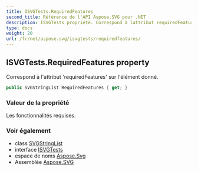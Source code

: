 ```yaml
---
title: ISVGTests.RequiredFeatures
second_title: Référence de l'API Aspose.SVG pour .NET
description: ISVGTests propriété. Correspond à lattribut requiredFeatures sur lélément donné.
type: docs
weight: 20
url: /fr/net/aspose.svg/isvgtests/requiredfeatures/
---
```

## ISVGTests.RequiredFeatures property

Correspond à l'attribut 'requiredFeatures' sur l'élément donné.

```csharp
public SVGStringList RequiredFeatures { get; }
```

### Valeur de la propriété

Les fonctionnalités requises.

### Voir également

* class [SVGStringList](../../../aspose.svg.datatypes/svgstringlist/)
* interface [ISVGTests](../)
* espace de noms [Aspose.Svg](../../isvgtests/)
* Assemblée [Aspose.SVG](../../../)


